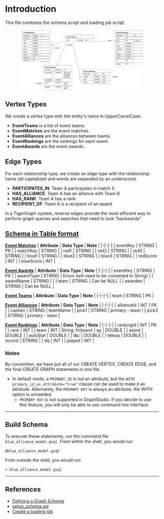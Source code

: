# Introduction
This file combines the schema script and loading job script.

<p align="center">
    <img height=200 width=400 src="images/blue-alliance-model.jpg">
</p>

## Vertex Types
We create a vertex type with the entity's name in UpperCamelCase.

- **EventTeams** is a list of event teams.
- **EventMatches** are the event matches.
- **EventAlliances** are the alliances between teams.
- **EventRankings** are the rankings for each event.
- **EventAwards** are the event awards.

## Edge Types
For each relationship type,  we create an edge type with the relationship name (all capitalized and words are separated by an underscore).

- **PARTICIPATES_IN**: Team A participates in match X
- **HAS_ALLIANCE**: Team A has an alliance with Team B
- **HAS_RANK**: Team A has a rank
- **RECIPIENT_OF**: Team A is a recipient of an award

In a TigerGraph system, reverse edges provide the most efficient way to perform graph queries and searches that need to look "backwards"

## <ins> Schema in Table format </ins>

**<ins>Event Matches</ins>**
| **Attribute** | **Data Type** | **Note** |
|-|-|-|
| eventKey | STRING | PK |
| matchKey | STRING |
| red1 | STRING |
| red2 | STRING |
| red3 | STRING |
| blue1 | STRING |
| blue2 | STRING |
| blue3 | STRING |
| redScore | INT |
| blueScore | INT |

**<ins>Event Awards</ins>**
| **Attribute** | **Data Type** | **Note** |
|-|-|-|
| eventKey | STRING | PK |
| awardType | STRING | Enum (will need to be converted to String) |
| awardName | STRING |  |
| team | STRING | Can be NULL |
| awardee | STRING | Can be NULL |

**<ins>Event Teams</ins>**
| **Attribute** | **Data Type** | **Note** |
|-|-|-|
| team | STRING | PK |

**<ins>Event Alliances</ins>**
| **Attribute** | **Data Type** | **Note** |
|-|-|-|
| allianceId | INT | PK |
| captain | STRING | teamName |
| pick1 | STRING | primary - team |
| pick2 | STRING | primary - team |

**<ins>Event Rankings</ins>**
| **Attribute** | **Data Type** | **Note** |
|-|-|-|
| rankingId | INT | PK |
| rank | INT |
| team | INT | String: fr{team}
| qs | DOUBLE |
| assist | DOUBLE |
| autoStat | DOUBLE |
| t&c | DOUBLE |
| teleop | DOUBLE |
| record | STRING |
| dq | INT |
| played | INT |

### Notes
By convention, we have put all of our CREATE VERTEX, CREATE EDGE, and the final CREATE GRAPH statements in one file.
- In default mode, a `PRIMARY_ID` is not an attribute, but the `WITH primary_id_as_attribute="true"` clause can be used to make it an attribute.  Alternately, the `PRIMARY KEY` is always an attribute; the WITH option is unneeded.
    - `PRIMARY KEY` is not supported in GraphStudio. If you decide to use this feature, you will only be able to use command line interface.

---
## Build Schema
To execute these statements, run the command file `blue_alliance_model.gsql`.  From within the shell, you would run
```
@blue_alliance_model.gsql 
```
From outside the shell, you would run 
```
> blue_alliance_model.gsql
```
---
## References
- [Defining a Graph Schema](https://docs.tigergraph.com/dev/gsql-ref/ddl-and-loading/defining-a-graph-schema)
- [setup_schema.sql](https://raw.githubusercontent.com/tigergraph/ecosys/ldbc/ldbc_benchmark/tigergraph/gsql102/3.0/setup_schema.gsql)
- [Create a loading job](https://docs.tigergraph.com/dev/gsql-ref/ddl-and-loading/creating-a-loading-job)
